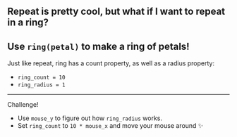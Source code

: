 Repeat is pretty cool, but what if I want to repeat in a ring?
---
Use `ring(petal)` to make a ring of petals!
---
Just like repeat, ring has a count property, as well as a radius property:
- `ring_count = 10`
- `ring_radius = 1`
---
Challenge!
- Use `mouse_y` to figure out how `ring_radius` works.
- Set `ring_count` to `10 * mouse_x` and move your mouse around ✨